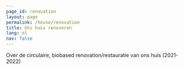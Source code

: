 ```yaml
---
page_id: renovation
layout: page
permalink: /house/renovation
title: Ons huis renoveren
lang: nl
nav: false
---
```


Over de circulaire, biobased renovation/restauratie van ons huis (2021-2022)
